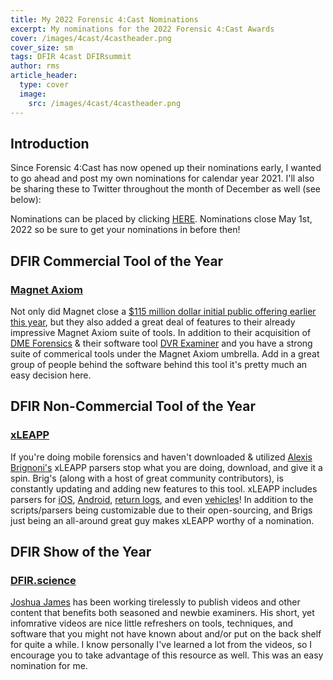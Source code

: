 ```yaml
---
title: My 2022 Forensic 4:Cast Nominations
excerpt: My nominations for the 2022 Forensic 4:Cast Awards
cover: /images/4cast/4castheader.png
cover_size: sm
tags: DFIR 4cast DFIRsummit
author: rms
article_header:
  type: cover
  image:
    src: /images/4cast/4castheader.png
---
```


## Introduction

Since Forensic 4:Cast has now opened up their nominations early, I wanted to go ahead and post my own nominations for calendar year 2021. I'll also be sharing these to Twitter throughout the month of December as well (see below):

Nominations can be placed by clicking [HERE](https://forms.gle/HtTr5SBcMv1oAZkh9). Nominations close May 1st, 2022 so be sure to get your nominations in before then! 

## DFIR Commercial Tool of the Year
### [Magnet Axiom](https://www.magnetforensics.com/products/magnet-axiom/)

Not only did Magnet close a [$115 million dollar initial public offering earlier this year](https://investors.magnetforensics.com/news/news-details/2021/Magnet-Forensics-Closes-115-Million-Initial-Public-Offering/default.aspx), but they also added a great deal of features to their already impressive Magnet Axiom suite of tools. In addition to their acquisition of [DME Forensics](https://dmeforensics.com/) & their software tool [DVR Examiner](https://dmeforensics.com/dvr-examiner/) and you have a strong suite of commerical tools under the Magnet Axiom umbrella. Add in a great group of people behind the software behind this tool it's pretty much an easy decision here.

## DFIR Non-Commercial Tool of the Year
### [xLEAPP](https://github.com/abrignoni)

If you're doing mobile forensics and haven't downloaded & utilized [Alexis Brignoni's](https://twitter.com/AlexisBrignoni) xLEAPP parsers stop what you are doing, download, and give it a spin. Brig's (along with a host of great community contributors), is constantly updating and adding new features to this tool. xLEAPP includes parsers for [iOS](https://github.com/abrignoni/iLEAPP), [Android](https://github.com/abrignoni/ALEAPP), [return logs](https://github.com/abrignoni/RLEAPP), and even [vehicles](https://github.com/abrignoni/VLEAPP)! In addition to the scripts/parsers being customizable due to their open-sourcing, and Brigs just being an all-around great guy makes xLEAPP worthy of a nomination.

## DFIR Show of the Year
### [DFIR.science](https://dfir.science/)

[Joshua James](https://twitter.com/DFIRScience) has been working tirelessly to publish videos and other content that benefits both seasoned and newbie examiners. His short, yet infomrative videos are nice little refreshers on tools, techniques, and software that you might not have known about and/or put on the back shelf for quite a while. I know personally I've learned a lot from the videos, so I encourage you to take advantage of this resource as well. This was an easy nomination for me. 


<!--more-->
